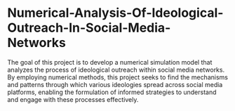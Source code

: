 # Numerical-Analysis-Of-Ideological-Outreach-In-Social-Media-Networks

The goal of this project is to develop a numerical simulation model that analyzes the process of ideological outreach within social media networks. By employing numerical methods, this project seeks to find  the mechanisms and patterns through which various ideologies spread across social media platforms, enabling the formulation of informed strategies to understand and engage with these processes effectively.
